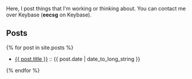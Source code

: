 Here, I post things that I'm working or thinking about. You can contact me over Keybase (**eecsg** on Keybase).

## Posts
  {% for post in site.posts %}
  <article>
    <ul>
    <li><a href="{{ post.url }}">{{ post.title }}</a> :: <time datetime="{{ post.date | date: "%Y-%m-%d" }}">{{ post.date | date_to_long_string }}</time></li>
    </ul>
  </article>
  {% endfor %}
